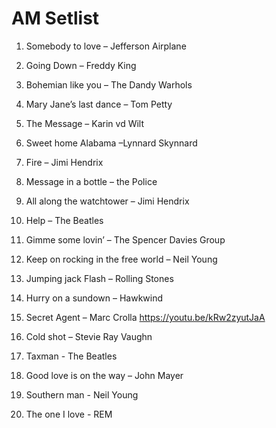 # AM Setlist 

1.	Somebody to love – Jefferson Airplane

2.	Going Down – Freddy King

3.	Bohemian like you – The Dandy Warhols

4.	Mary Jane’s last dance – Tom Petty

5.	The Message – Karin vd Wilt

6.	Sweet home Alabama –Lynnard Skynnard

7.	Fire – Jimi Hendrix

8.	Message in a bottle – the Police

9.	All along the watchtower – Jimi Hendrix

10.	Help – The Beatles

11.	Gimme some lovin’ – The Spencer Davies Group

12.	Keep on rocking in the free world – Neil Young

13.	Jumping jack Flash – Rolling Stones

14.	Hurry on a sundown – Hawkwind

15.	Secret Agent – Marc Crolla  https://youtu.be/kRw2zyutJaA

16.	Cold shot – Stevie Ray Vaughn

17.	Taxman - The Beatles

18.	Good love is on the way – John Mayer

19.	Southern man -  Neil Young

20.	The one I love - REM
